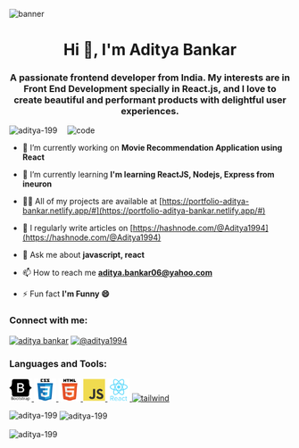 ![banner](https://miro.medium.com/max/1192/1*jXusXvCfxECPU_Jh9S_E3w.jpeg)
<h1 align="center">Hi 👋, I'm Aditya Bankar</h1>
<h3 align="center">A passionate frontend developer from India. My interests are in Front End Development specially in React.js, and I love to create beautiful and performant products with delightful user experiences.</h3>

<img align="right" alt="code" width="400" src="https://user-images.githubusercontent.com/55389276/140866485-8fb1c876-9a8f-4d6a-98dc-08c4981eaf70.gif">

<p align="left"> <img src="https://komarev.com/ghpvc/?username=aditya-199&label=Profile%20views&color=0e75b6&style=flat" alt="aditya-199" /> </p>

- 🔭 I’m currently working on **Movie Recommendation Application using React**

- 🌱 I’m currently learning **I'm learning ReactJS, Nodejs, Express from ineuron**

- 👨‍💻 All of my projects are available at [https://portfolio-aditya-bankar.netlify.app/#](https://portfolio-aditya-bankar.netlify.app/#)

- 📝 I regularly write articles on [https://hashnode.com/@Aditya1994](https://hashnode.com/@Aditya1994)

- 💬 Ask me about **javascript, react**

- 📫 How to reach me **aditya.bankar06@yahoo.com**

- ⚡ Fun fact **I'm Funny 😄**

<h3 align="left">Connect with me:</h3>
<p align="left">
<a href="https://linkedin.com/in/aditya bankar" target="blank"><img align="center" src="https://raw.githubusercontent.com/rahuldkjain/github-profile-readme-generator/master/src/images/icons/Social/linked-in-alt.svg" alt="aditya bankar" height="30" width="40" /></a>
<a href="https://hashnode.com/@aditya1994" target="blank"><img align="center" src="https://raw.githubusercontent.com/rahuldkjain/github-profile-readme-generator/master/src/images/icons/Social/hashnode.svg" alt="@aditya1994" height="30" width="40" /></a>
</p>

<h3 align="left">Languages and Tools:</h3>
<p align="left"> <a href="https://getbootstrap.com" target="_blank" rel="noreferrer"> <img src="https://raw.githubusercontent.com/devicons/devicon/master/icons/bootstrap/bootstrap-plain-wordmark.svg" alt="bootstrap" width="40" height="40"/> </a> <a href="https://www.w3schools.com/css/" target="_blank" rel="noreferrer"> <img src="https://raw.githubusercontent.com/devicons/devicon/master/icons/css3/css3-original-wordmark.svg" alt="css3" width="40" height="40"/> </a> <a href="https://www.w3.org/html/" target="_blank" rel="noreferrer"> <img src="https://raw.githubusercontent.com/devicons/devicon/master/icons/html5/html5-original-wordmark.svg" alt="html5" width="40" height="40"/> </a> <a href="https://developer.mozilla.org/en-US/docs/Web/JavaScript" target="_blank" rel="noreferrer"> <img src="https://raw.githubusercontent.com/devicons/devicon/master/icons/javascript/javascript-original.svg" alt="javascript" width="40" height="40"/> </a> <a href="https://reactjs.org/" target="_blank" rel="noreferrer"> <img src="https://raw.githubusercontent.com/devicons/devicon/master/icons/react/react-original-wordmark.svg" alt="react" width="40" height="40"/> </a> <a href="https://tailwindcss.com/" target="_blank" rel="noreferrer"> <img src="https://www.vectorlogo.zone/logos/tailwindcss/tailwindcss-icon.svg" alt="tailwind" width="40" height="40"/> </a> </p>

<p><img align="left" src="https://github-readme-stats.vercel.app/api/top-langs?username=aditya-199&show_icons=true&locale=en&layout=compact" alt="aditya-199" /></p>

<p>&nbsp;<img align="center" src="https://github-readme-stats.vercel.app/api?username=aditya-199&show_icons=true&locale=en" alt="aditya-199" /></p>

<p><img align="center" src="https://github-readme-streak-stats.herokuapp.com/?user=aditya-199&" alt="aditya-199" /></p>

